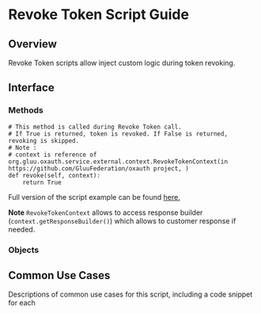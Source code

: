 # Revoke Token Script Guide

## Overview

Revoke Token scripts allow inject custom logic during token revoking.

## Interface

### Methods

    # This method is called during Revoke Token call.
    # If True is returned, token is revoked. If False is returned, revoking is skipped.
    # Note :
    # context is reference of org.gluu.oxauth.service.external.context.RevokeTokenContext(in https://github.com/GluuFederation/oxauth project, )
    def revoke(self, context):
        return True
        
Full version of the script example can be found [here.](https://github.com/GluuFederation/community-edition-setup/blob/version_4.3.0/static/extension/revoke_token/revoke_token.py)

**Note** `RevokeTokenContext` allows to access response builder (`context.getResponseBuilder()`) which allows to customer response if needed.        

### Objects

## Common Use Cases

Descriptions of common use cases for this script, including a code snippet for each
